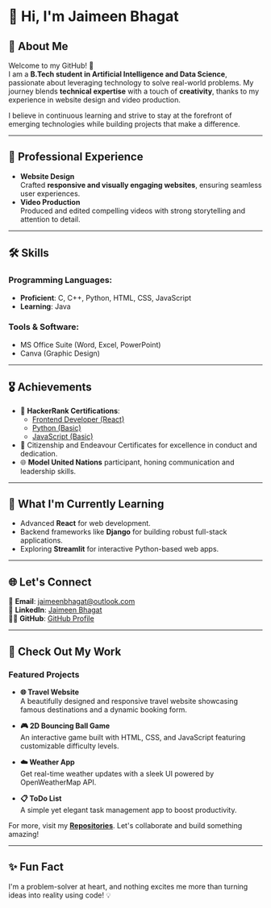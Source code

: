 # 👋 Hi, I'm Jaimeen Bhagat  

## 🌟 About Me  

Welcome to my GitHub! 🚀  
I am a **B.Tech student in Artificial Intelligence and Data Science**, passionate about leveraging technology to solve real-world problems. My journey blends **technical expertise** with a touch of **creativity**, thanks to my experience in website design and video production.  

I believe in continuous learning and strive to stay at the forefront of emerging technologies while building projects that make a difference.  

---  

## 💼 Professional Experience  

- **Website Design**  
  Crafted **responsive and visually engaging websites**, ensuring seamless user experiences.  
- **Video Production**  
  Produced and edited compelling videos with strong storytelling and attention to detail.  

---  

## 🛠️ Skills  

### **Programming Languages:**  
- **Proficient**: C, C++, Python, HTML, CSS, JavaScript  
- **Learning**: Java  

### **Tools & Software:**  
- MS Office Suite (Word, Excel, PowerPoint)  
- Canva (Graphic Design)  

---  

## 🎖 Achievements  

- 🌟 **HackerRank Certifications**:  
  - [Frontend Developer (React)](https://www.hackerrank.com/certificates/6be1061008dd)  
  - [Python (Basic)](https://www.hackerrank.com/certificates/0d05c365fd8d)  
  - [JavaScript (Basic)](https://www.hackerrank.com/certificates/30d8984db70a)  
- 🏅 Citizenship and Endeavour Certificates for excellence in conduct and dedication.  
- 🌐 **Model United Nations** participant, honing communication and leadership skills.  

---  

## 🌱 What I'm Currently Learning  

- Advanced **React** for web development.  
- Backend frameworks like **Django** for building robust full-stack applications.  
- Exploring **Streamlit** for interactive Python-based web apps.  

---  

## 🌐 Let's Connect  

📩 **Email**: [jaimeenbhagat@outlook.com](mailto:jaimeenbhagat@outlook.com)  
💼 **LinkedIn**: [Jaimeen Bhagat](https://www.linkedin.com/in/jaimeen-bhagat-18a687290)  
👨‍💻 **GitHub**: [GitHub Profile](https://github.com/jaimeenbhagat)  

---  

## 🚀 Check Out My Work  

### **Featured Projects**  

- **🌐 Travel Website**  
  A beautifully designed and responsive travel website showcasing famous destinations and a dynamic booking form.  

- **🎮 2D Bouncing Ball Game**  
  An interactive game built with HTML, CSS, and JavaScript featuring customizable difficulty levels.  

- **☁️ Weather App**  
  Get real-time weather updates with a sleek UI powered by OpenWeatherMap API.  

- **📋 ToDo List**  
  A simple yet elegant task management app to boost productivity.  

For more, visit my [**Repositories**](https://github.com/jaimeenbhagat). Let's collaborate and build something amazing!  

---  

## ✨ Fun Fact  

I'm a problem-solver at heart, and nothing excites me more than turning ideas into reality using code! 💡  
